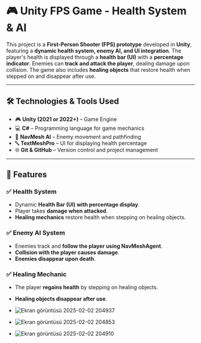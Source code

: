 # 🎮 Unity FPS Game - Health System & AI

This project is a **First-Person Shooter (FPS) prototype** developed in **Unity**, featuring a **dynamic health system, enemy AI, and UI integration**. The player's health is displayed through a **health bar (UI)** with a **percentage indicator**. Enemies can **track and attack the player**, dealing damage upon collision. The game also includes **healing objects** that restore health when stepped on and disappear after use.

---

## 🛠 Technologies & Tools Used

- 🎮 **Unity (2021 or 2022+)** – Game Engine
- 💻 **C#** – Programming language for game mechanics
- 🧠 **NavMesh AI** – Enemy movement and pathfinding
- 🔤 **TextMeshPro** – UI for displaying health percentage
- 🌐 **Git & GitHub** – Version control and project management

---

## 🎯 Features

### ✅ Health System
- Dynamic **Health Bar (UI) with percentage display**.
- Player takes **damage when attacked**.
- **Healing mechanics** restore health when stepping on healing objects.

### ✅ Enemy AI System
- Enemies track and **follow the player using NavMeshAgent**.
- **Collision with the player causes damage**.
- **Enemies disappear upon death**.

### ✅ Healing Mechanic
- The player **regains health** by stepping on healing objects.
- **Healing objects disappear after use**.

- ![Ekran görüntüsü 2025-02-02 204937](https://github.com/user-attachments/assets/d60cb37f-05c9-4cba-b178-c112c13ea6c5)
- ![Ekran görüntüsü 2025-02-02 204853](https://github.com/user-attachments/assets/f7ac38a4-76e0-4c7d-847b-9c8ce63e9f5a)
- ![Ekran görüntüsü 2025-02-02 204910](https://github.com/user-attachments/assets/55afe4f2-45af-4a06-9f7a-3cc0234d8e71)






